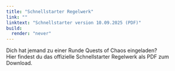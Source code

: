 ```yaml
---
title: "Schnellstarter Regelwerk"
link: ""
linktext: "Schnellstarter version 10.09.2025 (PDF)"
build:
  render: "never"
---
```

Dich hat jemand zu einer Runde Quests of Chaos eingeladen?  
Hier findest du das offizielle Schnellstarter Regelwerk als PDF zum Download.